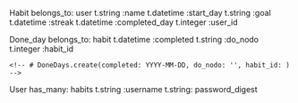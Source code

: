 Habit belongs_to: user
    t.string :name
    t.datetime :start_day
    t.string :goal
    t.datetime :streak
    t.datetime :completed_day 
    t.integer :user_id
    <!-- # Habit.create(name: '', goal: '', start_date: YYYY-MM-DD, streak:  ) -->

Done_day belongs_to: habit
    t.datetime :completed
    t.string :do_nodo
    t.integer :habit_id  

    <!-- # DoneDays.create(completed: YYYY-MM-DD, do_nodo: '', habit_id: ) -->

User has_many: habits
    t.string :username
    t.string: password_digest
 


        


    



